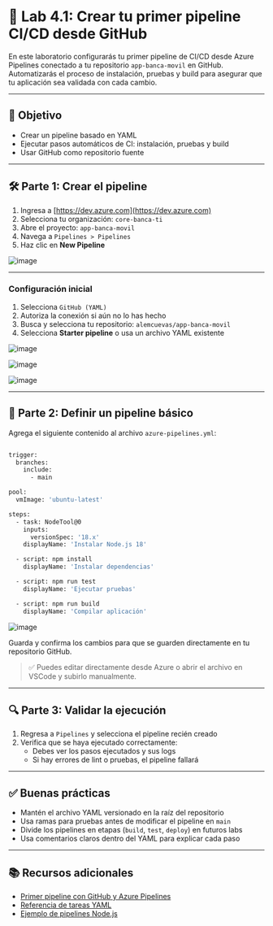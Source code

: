 # 🧪 Lab 4.1: Crear tu primer pipeline CI/CD desde GitHub

En este laboratorio configurarás tu primer pipeline de CI/CD desde Azure Pipelines conectado a tu repositorio `app-banca-movil` en GitHub. Automatizarás el proceso de instalación, pruebas y build para asegurar que tu aplicación sea validada con cada cambio.

---

## 🎯 Objetivo

- Crear un pipeline basado en YAML
- Ejecutar pasos automáticos de CI: instalación, pruebas y build
- Usar GitHub como repositorio fuente

---

## 🛠️ Parte 1: Crear el pipeline

1. Ingresa a [https://dev.azure.com](https://dev.azure.com)
2. Selecciona tu organización: `core-banca-ti`
3. Abre el proyecto: `app-banca-movil`
4. Navega a `Pipelines > Pipelines`
5. Haz clic en **New Pipeline**

![image](https://github.com/user-attachments/assets/bb4b71b9-3774-495d-8fec-9cce60113188)

---

### Configuración inicial

1. Selecciona `GitHub (YAML)`
2. Autoriza la conexión si aún no lo has hecho
3. Busca y selecciona tu repositorio: `alemcuevas/app-banca-movil`
4. Selecciona **Starter pipeline** o usa un archivo YAML existente

![image](https://github.com/user-attachments/assets/1e340056-50be-458f-b68b-c2f5d13446d9)

![image](https://github.com/user-attachments/assets/55ae5544-ce87-4ad5-9768-4736abbc1999)

![image](https://github.com/user-attachments/assets/3b157cd5-aa58-4f77-8b1f-c1d7875a2221)

---

## 🧾 Parte 2: Definir un pipeline básico

Agrega el siguiente contenido al archivo `azure-pipelines.yml`:

```bash

trigger:
  branches:
    include:
      - main

pool:
  vmImage: 'ubuntu-latest'

steps:
  - task: NodeTool@0
    inputs:
      versionSpec: '18.x'
    displayName: 'Instalar Node.js 18'

  - script: npm install
    displayName: 'Instalar dependencias'

  - script: npm run test
    displayName: 'Ejecutar pruebas'

  - script: npm run build
    displayName: 'Compilar aplicación'
```
![image](https://github.com/user-attachments/assets/67271381-62f7-49b1-94b9-6f86e904d6ef)

Guarda y confirma los cambios para que se guarden directamente en tu repositorio GitHub.

> ✅ Puedes editar directamente desde Azure o abrir el archivo en VSCode y subirlo manualmente.

---

## 🔍 Parte 3: Validar la ejecución

1. Regresa a `Pipelines` y selecciona el pipeline recién creado
2. Verifica que se haya ejecutado correctamente:
   - Debes ver los pasos ejecutados y sus logs
   - Si hay errores de lint o pruebas, el pipeline fallará

---

## ✅ Buenas prácticas

- Mantén el archivo YAML versionado en la raíz del repositorio
- Usa ramas para pruebas antes de modificar el pipeline en `main`
- Divide los pipelines en etapas (`build`, `test`, `deploy`) en futuros labs
- Usa comentarios claros dentro del YAML para explicar cada paso

---

## 📚 Recursos adicionales

- [Primer pipeline con GitHub y Azure Pipelines](https://learn.microsoft.com/en-us/azure/devops/pipelines/create-first-pipeline)
- [Referencia de tareas YAML](https://learn.microsoft.com/en-us/azure/devops/pipelines/yaml-schema)
- [Ejemplo de pipelines Node.js](https://learn.microsoft.com/en-us/azure/devops/pipelines/ecosystems/javascript)

